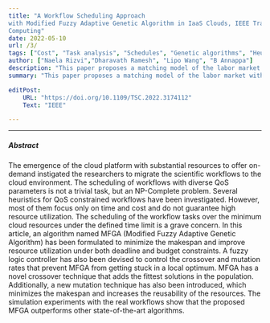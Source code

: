 ```yaml
---
title: "A Workflow Scheduling Approach
with Modified Fuzzy Adaptive Genetic Algorithm in IaaS Clouds, IEEE Transactions on Services
Computing" 
date: 2022-05-10
url: /3/
tags: ["Cost", "Task analysis", "Schedules", "Genetic algorithms", "Heuristic algorithms", "Optimization", "Quality of service"] 
author: ["Naela Rizvi","Dharavath Ramesh", "Lipo Wang", "B Annappa"]
description: "This paper proposes a matching model of the labor market with job rationing: unemployment does not disappear in the absence of matching frictions." 
summary: "This paper proposes a matching model of the labor market with job rationing: unemployment does not disappear in the absence of matching frictions. In recessions, job rationing drives the rise in unemployment, whereas matching frictions contribute little to unemployment." 

editPost:
    URL: "https://doi.org/10.1109/TSC.2022.3174112"
    Text: "IEEE"

---
```


<!-- ---

##### Download

+ [Paper](/1.pdf)
+ [Online appendix](/1a.pdf)
+ [Code and data](https://github.com/pmichaillat/job-rationing) -->

---

##### Abstract

The emergence of the cloud platform with substantial resources to offer on-demand instigated the researchers to migrate the scientific workflows to the cloud environment. The scheduling of workflows with diverse QoS parameters is not a trivial task, but an NP-Complete problem. Several heuristics for QoS constrained workflows have been investigated. However, most of them focus only on time and cost and do not guarantee high resource utilization. The scheduling of the workflow tasks over the minimum cloud resources under the defined time limit is a grave concern. In this article, an algorithm named MFGA (Modified Fuzzy Adaptive Genetic Algorithm) has been formulated to minimize the makespan and improve resource utilization under both deadline and budget constraints. A fuzzy logic controller has also been devised to control the crossover and mutation rates that prevent MFGA from getting stuck in a local optimum. MFGA has a novel crossover technique that adds the fittest solutions in the population. Additionally, a new mutation technique has also been introduced, which minimizes the makespan and increases the reusability of the resources. The simulation experiments with the real workflows show that the proposed MFGA outperforms other state-of-the-art algorithms.


